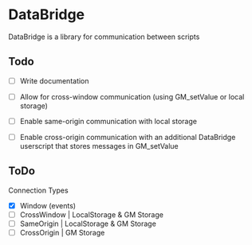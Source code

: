 # DataBridge
DataBridge is a library for communication between scripts


## Todo
- [ ] Write documentation
- [ ] Allow for cross-window communication (using GM_setValue or local storage)
- [ ] Enable same-origin communication with local storage
- [ ] Enable cross-origin communication with an additional DataBridge userscript that stores messages in GM_setValue


## ToDo
Connection Types
- [x] Window (events)
- [ ] CrossWindow | LocalStorage & GM Storage
- [ ] SameOrigin | LocalStorage & GM Storage
- [ ] CrossOrigin | GM Storage